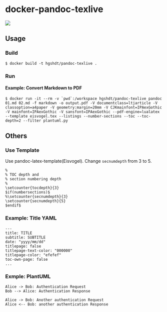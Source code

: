 # docker-pandoc-texlive

[![](https://images.microbadger.com/badges/image/hideto1976/docker-pandoc-texlive.svg)](https://microbadger.com/images/hideto1976/docker-pandoc-texlive "Get your own image badge on microbadger.com")

## Usage

### Build

```
$ docker build -t hgshdt/pandoc-texlive .
```

### Run 

#### Example: Convert Markdown to PDF

```
$ docker run -it --rm -v `pwd`:/workspace hgshdt/pandoc-texlive pandoc 01.md 02.md -f markdown -o output.pdf -V documentclass=ltjarticle -V classoption=a4paper -V geometry:margin=20mm -V CJKmainfont=IPAexGothic -V mainfont=IPAexGothic -V sansfont=IPAexGothic --pdf-engine=lualatex --template eisvogel.tex --listings --number-sections --toc --toc-depth=2 --filter plantuml.py
```

## Others

### Use Template 

Use pandoc-latex-template(Eisvogel).
Change `secnumdepth` from 3 to 5.

```
%
% TOC depth and 
% section numbering depth
%
\setcounter{tocdepth}{3}
$if(numbersections)$
%\setcounter{secnumdepth}{3}
\setcounter{secnumdepth}{5}
$endif$
```

### Example: Title YAML

```
---
title: TITLE
subtitle: SUBTITLE
date: "yyyy/mm/dd"
titlepage: false
titlepage-text-color: "000000"
titlepage-color: "efefef"
toc-own-page: false
...
```

### Exmple: PlantUML

```plantuml
Alice -> Bob: Authentication Request
Bob --> Alice: Authentication Response

Alice -> Bob: Another authentication Request
Alice <-- Bob: another authentication Response
```
